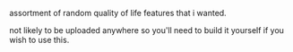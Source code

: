 assortment of random quality of life features that i wanted.

not likely to be uploaded anywhere so you'll need to build it yourself if you wish to use this.